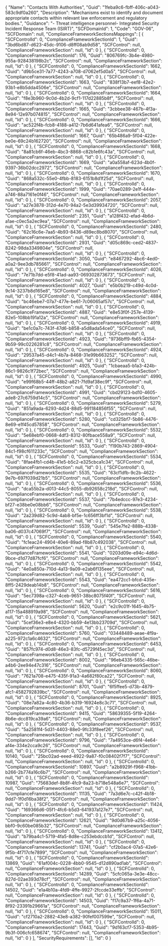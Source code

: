 {
  "Name": "Contacts With Authorities",
  "Guid": "1feba9c6-fbff-406c-a043-583c9df0a260",
  "Description": "Mechanisms exist to identify and document appropriate contacts within relevant law enforcement and regulatory bodies.",
  "Guidance": "- Threat intelligence personnel- Integrated Security Incident Response Team (ISIRT)",
  "SCFDomainId": 1,
  "Code": "GOV-06",
  "SCFDomain": null,
  "ComplianceFrameworkSectionsMappings": [
    {
      "SCFControlId": 0,
      "ComplianceFrameworkSectionId": 1,
      "Guid": "3bd6bd87-d623-45dc-9106-d8ff08ab9d58",
      "SCFControl": null,
      "ComplianceFrameworkSection": null,
      "Id": 0
    },
    {
      "SCFControlId": 0,
      "ComplianceFrameworkSectionId": 176,
      "Guid": "806769fc-3b4e-4980-955a-928438198b2c",
      "SCFControl": null,
      "ComplianceFrameworkSection": null,
      "Id": 0
    },
    {
      "SCFControlId": 0,
      "ComplianceFrameworkSectionId": 1662,
      "Guid": "d9b5ce31-7a77-4243-a708-d7062ef5d0a5",
      "SCFControl": null,
      "ComplianceFrameworkSection": null,
      "Id": 0
    },
    {
      "SCFControlId": 0,
      "ComplianceFrameworkSectionId": 1663,
      "Guid": "838f13b7-eef8-42e2-93b1-e8b5dda4506e",
      "SCFControl": null,
      "ComplianceFrameworkSection": null,
      "Id": 0
    },
    {
      "SCFControlId": 0,
      "ComplianceFrameworkSectionId": 1664,
      "Guid": "f8e3b960-9c0d-4b2d-9cf1-117d22885b8f",
      "SCFControl": null,
      "ComplianceFrameworkSection": null,
      "Id": 0
    },
    {
      "SCFControlId": 0,
      "ComplianceFrameworkSectionId": 1665,
      "Guid": "3cbbee38-467b-4f3a-8e94-12e97b074815",
      "SCFControl": null,
      "ComplianceFrameworkSection": null,
      "Id": 0
    },
    {
      "SCFControlId": 0,
      "ComplianceFrameworkSectionId": 1666,
      "Guid": "ac522f4b-fcb8-4188-a412-7b6d641afea6",
      "SCFControl": null,
      "ComplianceFrameworkSection": null,
      "Id": 0
    },
    {
      "SCFControlId": 0,
      "ComplianceFrameworkSectionId": 1667,
      "Guid": "65b486a9-5f04-422e-be0e-69c24b162720",
      "SCFControl": null,
      "ComplianceFrameworkSection": null,
      "Id": 0
    },
    {
      "SCFControlId": 0,
      "ComplianceFrameworkSectionId": 1668,
      "Guid": "8a81cb6f-46eb-4bc3-8868-c82b1e6fc43a",
      "SCFControl": null,
      "ComplianceFrameworkSection": null,
      "Id": 0
    },
    {
      "SCFControlId": 0,
      "ComplianceFrameworkSectionId": 1669,
      "Guid": "a0a558af-623d-4b0f-9397-36b02dcc2972",
      "SCFControl": null,
      "ComplianceFrameworkSection": null,
      "Id": 0
    },
    {
      "SCFControlId": 0,
      "ComplianceFrameworkSectionId": 1670,
      "Guid": "868a532c-55e0-4fbb-8183-6151b8d1f25d",
      "SCFControl": null,
      "ComplianceFrameworkSection": null,
      "Id": 0
    },
    {
      "SCFControlId": 0,
      "ComplianceFrameworkSectionId": 1999,
      "Guid": "70ae0289-2e1f-444e-a746-88a7161e0f46",
      "SCFControl": null,
      "ComplianceFrameworkSection": null,
      "Id": 0
    },
    {
      "SCFControlId": 0,
      "ComplianceFrameworkSectionId": 2057,
      "Guid": "a27e3878-312d-4e70-94a2-5e3d39934720",
      "SCFControl": null,
      "ComplianceFrameworkSection": null,
      "Id": 0
    },
    {
      "SCFControlId": 0,
      "ComplianceFrameworkSectionId": 2351,
      "Guid": "a128f432-efad-4b6d-a1ae-c0ec5a2ec9ea",
      "SCFControl": null,
      "ComplianceFrameworkSection": null,
      "Id": 0
    },
    {
      "SCFControlId": 0,
      "ComplianceFrameworkSectionId": 2480,
      "Guid": "62c16c6e-7aa5-4b93-8436-d89ec8bd8070",
      "SCFControl": null,
      "ComplianceFrameworkSection": null,
      "Id": 0
    },
    {
      "SCFControlId": 0,
      "ComplianceFrameworkSectionId": 2931,
      "Guid": "d05c869c-ced2-4837-8242-98da3349804e",
      "SCFControl": null,
      "ComplianceFrameworkSection": null,
      "Id": 0
    },
    {
      "SCFControlId": 0,
      "ComplianceFrameworkSectionId": 3050,
      "Guid": "e8467292-4bc6-4ed0-a0a2-9ee3db785661",
      "SCFControl": null,
      "ComplianceFrameworkSection": null,
      "Id": 0
    },
    {
      "SCFControlId": 0,
      "ComplianceFrameworkSectionId": 4026,
      "Guid": "7e71b7dd-e5f8-41ad-aa93-069302873673",
      "SCFControl": null,
      "ComplianceFrameworkSection": null,
      "Id": 0
    },
    {
      "SCFControlId": 0,
      "ComplianceFrameworkSectionId": 4027,
      "Guid": "e5b0b219-c49d-4c0d-9c14-3237b8d165e8",
      "SCFControl": null,
      "ComplianceFrameworkSection": null,
      "Id": 0
    },
    {
      "SCFControlId": 0,
      "ComplianceFrameworkSectionId": 4884,
      "Guid": "bc46ebe7-07a7-477e-be61-7c06065af57c",
      "SCFControl": null,
      "ComplianceFrameworkSection": null,
      "Id": 0
    },
    {
      "SCFControlId": 0,
      "ComplianceFrameworkSectionId": 4887,
      "Guid": "e8e53f0f-257e-4139-82e5-108bb191a12a",
      "SCFControl": null,
      "ComplianceFrameworkSection": null,
      "Id": 0
    },
    {
      "SCFControlId": 0,
      "ComplianceFrameworkSectionId": 4919,
      "Guid": "be1c0a7c-743f-47d6-b858-a5d8ada54ce0",
      "SCFControl": null,
      "ComplianceFrameworkSection": null,
      "Id": 0
    },
    {
      "SCFControlId": 0,
      "ComplianceFrameworkSectionId": 4923,
      "Guid": "9736bff9-fb65-4354-9b59-99c0226281c8",
      "SCFControl": null,
      "ComplianceFrameworkSection": null,
      "Id": 0
    },
    {
      "SCFControlId": 0,
      "ComplianceFrameworkSectionId": 4924,
      "Guid": "29537a45-d4c1-4b7a-8468-31e99b663252",
      "SCFControl": null,
      "ComplianceFrameworkSection": null,
      "Id": 0
    },
    {
      "SCFControlId": 0,
      "ComplianceFrameworkSectionId": 4925,
      "Guid": "1cbaeaa5-b1a3-424b-86c1-9826c1f72bec",
      "SCFControl": null,
      "ComplianceFrameworkSection": null,
      "Id": 0
    },
    {
      "SCFControlId": 0,
      "ComplianceFrameworkSectionId": 4990,
      "Guid": "e99f68b5-44ff-48b2-a821-7fd9af38ec9f",
      "SCFControl": null,
      "ComplianceFrameworkSection": null,
      "Id": 0
    },
    {
      "SCFControlId": 0,
      "ComplianceFrameworkSectionId": 4991,
      "Guid": "cbd29123-bd10-4605-ade8-27c6759d14c5",
      "SCFControl": null,
      "ComplianceFrameworkSection": null,
      "Id": 0
    },
    {
      "SCFControlId": 0,
      "ComplianceFrameworkSectionId": 5279,
      "Guid": "851a9ada-6293-4d24-88d5-991184856f55",
      "SCFControl": null,
      "ComplianceFrameworkSection": null,
      "Id": 0
    },
    {
      "SCFControlId": 0,
      "ComplianceFrameworkSectionId": 5280,
      "Guid": "cd325bf7-5b86-4476-8e69-e1f45cd57858",
      "SCFControl": null,
      "ComplianceFrameworkSection": null,
      "Id": 0
    },
    {
      "SCFControlId": 0,
      "ComplianceFrameworkSectionId": 5532,
      "Guid": "5e68ebf0-0668-4df3-8312-80fbace558a9",
      "SCFControl": null,
      "ComplianceFrameworkSection": null,
      "Id": 0
    },
    {
      "SCFControlId": 0,
      "ComplianceFrameworkSectionId": 5533,
      "Guid": "f190b743-2869-4904-84c1-f98cf611233c",
      "SCFControl": null,
      "ComplianceFrameworkSection": null,
      "Id": 0
    },
    {
      "SCFControlId": 0,
      "ComplianceFrameworkSectionId": 5534,
      "Guid": "8fae4fb1-cd4b-41e5-b5c2-e325cbca1c34",
      "SCFControl": null,
      "ComplianceFrameworkSection": null,
      "Id": 0
    },
    {
      "SCFControlId": 0,
      "ComplianceFrameworkSectionId": 5535,
      "Guid": "63cf1dfb-9c2b-4622-9e7b-697f039d21b5",
      "SCFControl": null,
      "ComplianceFrameworkSection": null,
      "Id": 0
    },
    {
      "SCFControlId": 0,
      "ComplianceFrameworkSectionId": 5536,
      "Guid": "dca55b2a-d013-44c5-8055-db92658c218d",
      "SCFControl": null,
      "ComplianceFrameworkSection": null,
      "Id": 0
    },
    {
      "SCFControlId": 0,
      "ComplianceFrameworkSectionId": 5537,
      "Guid": "7b4edccc-97e3-4234-bf27-e38be0e08bb6",
      "SCFControl": null,
      "ComplianceFrameworkSection": null,
      "Id": 0
    },
    {
      "SCFControlId": 0,
      "ComplianceFrameworkSectionId": 5538,
      "Guid": "2a239d82-5c9d-4ab8-bf5e-1c656ff3bf1d",
      "SCFControl": null,
      "ComplianceFrameworkSection": null,
      "Id": 0
    },
    {
      "SCFControlId": 0,
      "ComplianceFrameworkSectionId": 5539,
      "Guid": "545e7fe2-888b-4338-ba06-d037c47069f7",
      "SCFControl": null,
      "ComplianceFrameworkSection": null,
      "Id": 0
    },
    {
      "SCFControlId": 0,
      "ComplianceFrameworkSectionId": 5540,
      "Guid": "fc1eac24-4904-40e6-89ad-f8b87c492038",
      "SCFControl": null,
      "ComplianceFrameworkSection": null,
      "Id": 0
    },
    {
      "SCFControlId": 0,
      "ComplianceFrameworkSectionId": 5541,
      "Guid": "0203d09e-e94c-4d6d-9bce-d1d77d87fcf6",
      "SCFControl": null,
      "ComplianceFrameworkSection": null,
      "Id": 0
    },
    {
      "SCFControlId": 0,
      "ComplianceFrameworkSectionId": 5542,
      "Guid": "4e0a850a-710d-4a13-9a09-e2ab6f135eee",
      "SCFControl": null,
      "ComplianceFrameworkSection": null,
      "Id": 0
    },
    {
      "SCFControlId": 0,
      "ComplianceFrameworkSectionId": 5543,
      "Guid": "ea472cc1-bfcd-435e-8ff5-2429deab14b8",
      "SCFControl": null,
      "ComplianceFrameworkSection": null,
      "Id": 0
    },
    {
      "SCFControlId": 0,
      "ComplianceFrameworkSectionId": 5616,
      "Guid": "5ec7398a-c327-4ceb-9651-38bc8075f40f",
      "SCFControl": null,
      "ComplianceFrameworkSection": null,
      "Id": 0
    },
    {
      "SCFControlId": 0,
      "ComplianceFrameworkSectionId": 5620,
      "Guid": "e2c9c01f-1645-4b75-a117-15a488919a98",
      "SCFControl": null,
      "ComplianceFrameworkSection": null,
      "Id": 0
    },
    {
      "SCFControlId": 0,
      "ComplianceFrameworkSectionId": 5621,
      "Guid": "5cef36e3-e8e4-4320-bb59-4e13bb23709d",
      "SCFControl": null,
      "ComplianceFrameworkSection": null,
      "Id": 0
    },
    {
      "SCFControlId": 0,
      "ComplianceFrameworkSectionId": 5760,
      "Guid": "03448489-aeae-4f9a-a225-972c1a6c4632",
      "SCFControl": null,
      "ComplianceFrameworkSection": null,
      "Id": 0
    },
    {
      "SCFControlId": 0,
      "ComplianceFrameworkSectionId": 6453,
      "Guid": "857fc974-d0d8-46e3-83fc-d5729f45ec3d",
      "SCFControl": null,
      "ComplianceFrameworkSection": null,
      "Id": 0
    },
    {
      "SCFControlId": 0,
      "ComplianceFrameworkSectionId": 8002,
      "Guid": "96eb4335-565c-46be-a4b6-2ee94e47c316",
      "SCFControl": null,
      "ComplianceFrameworkSection": null,
      "Id": 0
    },
    {
      "SCFControlId": 0,
      "ComplianceFrameworkSectionId": 8060,
      "Guid": "7621a708-e475-435f-91a3-4a682f80ca22",
      "SCFControl": null,
      "ComplianceFrameworkSection": null,
      "Id": 0
    },
    {
      "SCFControlId": 0,
      "ComplianceFrameworkSectionId": 8701,
      "Guid": "6f5ffee5-d73b-4879-afc1-4582792839bc",
      "SCFControl": null,
      "ComplianceFrameworkSection": null,
      "Id": 0
    },
    {
      "SCFControlId": 0,
      "ComplianceFrameworkSectionId": 8925,
      "Guid": "08e7a82a-4c80-4b36-b319-16924e8c3c71",
      "SCFControl": null,
      "ComplianceFrameworkSection": null,
      "Id": 0
    },
    {
      "SCFControlId": 0,
      "ComplianceFrameworkSectionId": 9415,
      "Guid": "58639355-5f19-4264-8b6e-dcc819ca39a6",
      "SCFControl": null,
      "ComplianceFrameworkSection": null,
      "Id": 0
    },
    {
      "SCFControlId": 0,
      "ComplianceFrameworkSectionId": 9537,
      "Guid": "5a2581f4-5d31-4403-88e0-9fc33f8eef26",
      "SCFControl": null,
      "ComplianceFrameworkSection": null,
      "Id": 0
    },
    {
      "SCFControlId": 0,
      "ComplianceFrameworkSectionId": 9796,
      "Guid": "7a4953ce-d6f4-4e64-af4e-334e2cca9c26",
      "SCFControl": null,
      "ComplianceFrameworkSection": null,
      "Id": 0
    },
    {
      "SCFControlId": 0,
      "ComplianceFrameworkSectionId": 10140,
      "Guid": "25bc02ad-eeed-4922-9a87-f0c08402f7f7",
      "SCFControl": null,
      "ComplianceFrameworkSection": null,
      "Id": 0
    },
    {
      "SCFControlId": 0,
      "ComplianceFrameworkSectionId": 10897,
      "Guid": "a2b8929f-f968-41bb-b266-2b774a16c6b7",
      "SCFControl": null,
      "ComplianceFrameworkSection": null,
      "Id": 0
    },
    {
      "SCFControlId": 0,
      "ComplianceFrameworkSectionId": 10987,
      "Guid": "75683def-8b8f-4fc9-8a23-b718e548a6e7",
      "SCFControl": null,
      "ComplianceFrameworkSection": null,
      "Id": 0
    },
    {
      "SCFControlId": 0,
      "ComplianceFrameworkSectionId": 11135,
      "Guid": "7a3d6e7c-c42f-4b18-9dd7-1f0d16ba38f2",
      "SCFControl": null,
      "ComplianceFrameworkSection": null,
      "Id": 0
    },
    {
      "SCFControlId": 0,
      "ComplianceFrameworkSectionId": 11424,
      "Guid": "169366d6-05f1-4fc6-b5d3-641937a127e7",
      "SCFControl": null,
      "ComplianceFrameworkSection": null,
      "Id": 0
    },
    {
      "SCFControlId": 0,
      "ComplianceFrameworkSectionId": 12621,
      "Guid": "9d0d67b9-a25c-4056-bbf0-9c60be085b32",
      "SCFControl": null,
      "ComplianceFrameworkSection": null,
      "Id": 0
    },
    {
      "SCFControlId": 0,
      "ComplianceFrameworkSectionId": 13412,
      "Guid": "b79ba4c1-5719-4fa5-8d8e-c253ebdccb1d",
      "SCFControl": null,
      "ComplianceFrameworkSection": null,
      "Id": 0
    },
    {
      "SCFControlId": 0,
      "ComplianceFrameworkSectionId": 13741,
      "Guid": "cf2b0ac4-07a5-42e6-9f5b-4f717cfe7899",
      "SCFControl": null,
      "ComplianceFrameworkSection": null,
      "Id": 0
    },
    {
      "SCFControlId": 0,
      "ComplianceFrameworkSectionId": 13869,
      "Guid": "61af004c-0228-4bb0-9545-d12d890ad1ab",
      "SCFControl": null,
      "ComplianceFrameworkSection": null,
      "Id": 0
    },
    {
      "SCFControlId": 0,
      "ComplianceFrameworkSectionId": 14289,
      "Guid": "5cfc065a-3e3e-48cc-827d-02ae393d78cf",
      "SCFControl": null,
      "ComplianceFrameworkSection": null,
      "Id": 0
    },
    {
      "SCFControlId": 0,
      "ComplianceFrameworkSectionId": 14502,
      "Guid": "e1a4b10a-4fd9-4ffe-9927-2fccde33effb",
      "SCFControl": null,
      "ComplianceFrameworkSection": null,
      "Id": 0
    },
    {
      "SCFControlId": 0,
      "ComplianceFrameworkSectionId": 14503,
      "Guid": "f17c9a37-1f6a-4a71-8f92-23391b29661a",
      "SCFControl": null,
      "ComplianceFrameworkSection": null,
      "Id": 0
    },
    {
      "SCFControlId": 0,
      "ComplianceFrameworkSectionId": 15011,
      "Guid": "cf2710a2-2882-43e8-a382-90fef007599e",
      "SCFControl": null,
      "ComplianceFrameworkSection": null,
      "Id": 0
    },
    {
      "SCFControlId": 0,
      "ComplianceFrameworkSectionId": 17443,
      "Guid": "9d163cf7-5353-4b95-9b3f-006cfc658674",
      "SCFControl": null,
      "ComplianceFrameworkSection": null,
      "Id": 0
    }
  ],
  "SecurityRequirements": [],
  "Id": 0
}